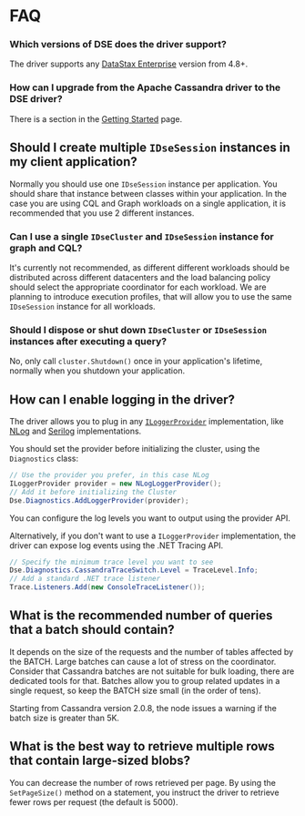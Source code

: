 # FAQ

### Which versions of DSE does the driver support?

The driver supports any [DataStax Enterprise][dse] version from 4.8+.

### How can I upgrade from the Apache Cassandra driver to the DSE driver?

There is a section in the [Getting Started](../getting-started/) page.

## Should I create multiple `IDseSession` instances in my client application?

Normally you should use one `IDseSession` instance per application. You should share that instance between classes within
your application. In the case you are using CQL and Graph workloads on a single application, it is recommended that
you use 2 different instances.

### Can I use a single `IDseCluster` and `IDseSession` instance for graph and CQL?

It's currently not recommended, as different different workloads should be distributed across different datacenters
and the load balancing policy should select the appropriate coordinator for each workload.
We are planning to introduce execution profiles, that will allow you to use the same `IDseSession` instance
for all workloads.

### Should I dispose or shut down `IDseCluster` or `IDseSession` instances after executing a query?

No, only call `cluster.Shutdown()` once in your application's lifetime, normally when you shutdown your application.

## How can I enable logging in the driver?

The driver allows you to plug in any [`ILoggerProvider`][logging-api] implementation, like [NLog][nlog] and
[Serilog][serilog] implementations.

You should set the provider before initializing the cluster, using the `Diagnostics` class:

```csharp
// Use the provider you prefer, in this case NLog
ILoggerProvider provider = new NLogLoggerProvider();
// Add it before initializing the Cluster
Dse.Diagnostics.AddLoggerProvider(provider);
```

You can configure the log levels you want to output using the provider API.

Alternatively, if you don't want to use a `ILoggerProvider` implementation, the driver can expose log events using
the .NET Tracing API.

```csharp
// Specify the minimum trace level you want to see
Dse.Diagnostics.CassandraTraceSwitch.Level = TraceLevel.Info;
// Add a standard .NET trace listener
Trace.Listeners.Add(new ConsoleTraceListener());
```

## What is the recommended number of queries that a batch should contain?

It depends on the size of the requests and the number of tables affected by the BATCH. Large batches can
cause a lot of stress on the coordinator. Consider that Cassandra batches are not suitable for bulk loading, there
are dedicated tools for that. Batches allow you to group related updates in a single request, so keep the BATCH size
small (in the order of tens).

Starting from Cassandra version 2.0.8, the node issues a warning if the batch size is greater than 5K.

## What is the best way to retrieve multiple rows that contain large-sized blobs?

You can decrease the number of rows retrieved per page. By using the `SetPageSize()` method on a statement, you
instruct the driver to retrieve fewer rows per request (the default is 5000).

[logging-api]: https://github.com/aspnet/Logging
[nlog]: https://github.com/NLog/NLog.Extensions.Logging
[serilog]: https://github.com/serilog/serilog-extensions-logging
[dse]: https://www.datastax.com/products/datastax-enterprise